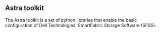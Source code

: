 ## Astra toolkit

The Astra toolkit is a set of python libraries that enable the basic configuration of Dell Technologies' SmartFabric Storage Software (SFSS). 
